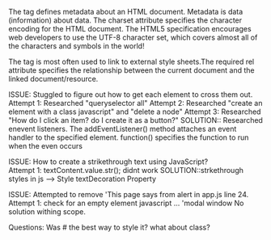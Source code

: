 The <meta> tag defines metadata about an HTML document. Metadata is data (information) about data. The charset attribute specifies the character encoding for the HTML document. The HTML5 specification encourages web developers to use the UTF-8 character set, which covers almost all of the characters and symbols in the world!

The <link> tag is most often used to link to external style sheets.The required rel attribute specifies the relationship between the current document and the linked document/resource.

ISSUE: Stuggled to figure out how to get each element to cross them out. 
Attempt 1: Researched "queryselector all"
Attempt 2: Researched "create an element with a class javascript" and "delete a node"
Attempt 3: Researched "How do I click an item? do I create it as a button?" 
SOLUTION:: Researched enevent listeners.
The addEventListener() method attaches an event handler to the specified element. function() specifies the function to run when the even occurs 

ISSUE: How to create a strikethrough text using JavaScript?    
Attempt 1: textContent.value.str(); didnt work 
SOLUTION::strkethrough styles in js --> Style textDecoration Property

ISSUE: Attempted to remove 'This page says from alert in app.js line 24. 
Attempt 1: check for an empty element javascript ...  'modal window
No solution withing scope. 

Questions: 
Was # the best way to style it? what about class? 
